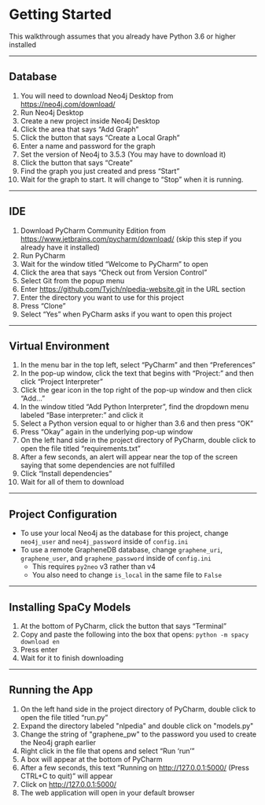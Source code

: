 # Getting Started
This walkthrough assumes that you already have Python 3.6 or higher installed 

----
## Database
1. You will need to download Neo4j Desktop from https://neo4j.com/download/	
2. Run Neo4j Desktop
3. Create a new project inside Neo4j Desktop
4. Click the area that says “Add Graph” 
5. Click the button that says “Create a Local Graph”
6. Enter a name and password for the graph
7. Set the version of Neo4j to 3.5.3 (You may have to download it) 
8. Click the button that says “Create”
9. Find the graph you just created and press “Start”
10. Wait for the graph to start. It will change to “Stop” when it is running.

----
## IDE
1. Download PyCharm Community Edition from https://www.jetbrains.com/pycharm/download/ (skip this step if you already have it installed)
2. Run PyCharm
3. Wait for the window titled “Welcome to PyCharm” to open
4. Click the area that says “Check out from Version Control”
5. Select Git from the popup menu
6. Enter https://github.com/Tyjch/nlpedia-website.git in the URL section
7. Enter the directory you want to use for this project
8. Press “Clone”
9. Select “Yes” when PyCharm asks if you want to open this project

----
## Virtual Environment
1. In the menu bar in the top left, select “PyCharm” and then “Preferences”
2. In the pop-up window, click the text that begins with “Project:” and then click “Project Interpreter”
3. Click the gear icon in the top right of the pop-up window and then click “Add…”
4. In the window titled “Add Python Interpreter”, find the dropdown menu labeled “Base interpreter:” and click it
5. Select a Python version equal to or higher than 3.6 and then press “OK”
6. Press “Okay” again in the underlying pop-up window
7. On the left hand side in the project directory of PyCharm, double click to open the file titled “requirements.txt”
8. After a few seconds, an alert will appear near the top of the screen saying that some dependencies are not fulfilled
9. Click “Install dependencies”
10. Wait for all of them to download
----
## Project Configuration
* To use your local Neo4j as the database for this project, change `neo4j_user` and `neo4j_password` inside of `config.ini`
* To use a remote GrapheneDB database, change `graphene_uri`, `graphene_user`, and `graphene_password` inside of `config.ini`
    * This requires `py2neo` v3 rather than v4
    * You also need to change `is_local` in the same file to `False`

----
## Installing SpaCy Models
1. At the bottom of PyCharm, click the button that says “Terminal”
2. Copy and paste the following into the box that opens: `python -m spacy download en`
3. Press enter
4. Wait for it to finish downloading

----
## Running the App
1. On the left hand side in the project directory of PyCharm, double click to open the file titled “run.py”
2. Expand the directory labeled "nlpedia" and double click on "models.py"
3. Change the string of "graphene_pw" to the password you used to create the Neo4j graph earlier
4. Right click in the file that opens and select “Run ‘run’”
5. A box will appear at the bottom of PyCharm
6. After a few seconds, this text “Running on http://127.0.0.1:5000/ (Press CTRL+C to quit)” will appear
7. Click on http://127.0.0.1:5000/
8. The web application will open in your default browser
